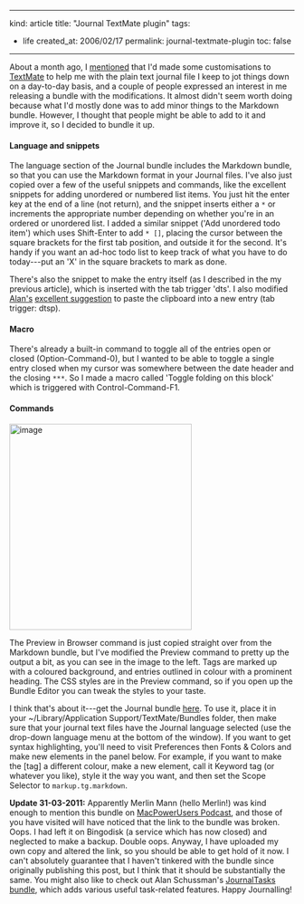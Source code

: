 -----
kind: article
title: "Journal TextMate plugin"
tags:
- life
created_at: 2006/02/17
permalink: journal-textmate-plugin
toc: false
-----

<p>About a month ago, I <a href="http://www.rousette.org.uk/blog/archives/2006/01/04/textmate-improvements/">mentioned</a> that I'd made some customisations to <a href="http://macromates.com/">TextMate</a> to help me with the plain text journal file I keep to jot things down on a day-to-day basis, and a couple of people expressed an interest in me releasing a bundle with the modifications. It almost didn't seem worth doing because what I'd mostly done was to add minor things to the Markdown bundle. However, I thought that people might be able to add to it and improve it, so I decided to bundle it up.</p>


<h4>Language and snippets</h4>

<p>The language section of the Journal bundle includes the Markdown bundle, so that you can use the Markdown format in your Journal files. I've also just copied over a few of the useful snippets and commands, like the excellent snippets for adding unordered or numbered list items. You just hit the enter key at the end of a line (not return), and the snippet inserts either a <code>*</code> or increments the appropriate number depending on whether you're in an ordered or unordered list. I added a similar snippet ('Add unordered todo item') which uses Shift-Enter to add <code>* []</code>, placing the cursor between the square brackets for the first tab position, and outside it for the second. It's handy if you want an ad-hoc todo list to keep track of what you have to do today---put an 'X' in the square brackets to mark as done.</p>

<p>There's also the snippet to make the entry itself (as I described in the my previous article), which is inserted with the tab trigger 'dts'. I also modified <a href="http://www.schussman.com/">Alan's</a> <a href="http://www.rousette.org.uk/blog/archives/2006/01/04/textmate-improvements/#comment-4943">excellent suggestion</a> to paste the clipboard into a new entry (tab trigger: dtsp).</p>

<h4>Macro</h4>

<p>There's already a built-in command to toggle all of the entries open or closed (Option-Command-0), but I wanted to be able to toggle a single entry closed when my cursor was somewhere between the date header and the closing <code>***</code>. So I made a macro called 'Toggle folding on this block' which is triggered with Control-Command-F1.</p>

<h4>Commands</h4>

<p class="img-shadow"><img src="http://www.rousette.org.uk/images/uploads/journal_preview.png" border="0" alt="image" name="image" width="322" height="364" /></p>

<p>The Preview in Browser command is just copied straight over from the Markdown bundle, but I've modified the Preview command to pretty up the output a bit, as you can see in the image to the left. Tags are marked up with a coloured background, and entries outlined in colour with a prominent heading. The CSS styles are in the Preview command, so if you open up the Bundle Editor you can tweak the styles to your taste.</p>

<p>I think that's about it---get the Journal bundle <a href="https://www.strongspace.com/dargo/public/projects/Journal.tmbundle.zip">here</a>. To use it, place it in your ~/Library/Application Support/TextMate/Bundles folder, then make sure that your journal text files have the Journal language selected (use the drop-down language menu at the bottom of the window). If you want to get syntax highlighting, you'll need to visit Preferences then Fonts &amp; Colors and make new elements in the panel below. For example, if you want to make the [tag] a different colour, make a new element, call it Keyword tag (or whatever you like), style it the way you want, and then set the Scope Selector to <code>markup.tg.markdown</code>.</p>

<p>
<strong>Update 31-03-2011:</strong> Apparently Merlin Mann (hello Merlin!) was kind enough to mention this bundle on <a href="http://macpowerusers.com/2010/03/mpu-023-workflows-with-merlin-mann/">MacPowerUsers Podcast</a>, and those of you have visited will have noticed that the link to the bundle was broken. Oops. I had left it on Bingodisk (a service which has now closed) and neglected to make a backup. Double oops. Anyway, I have uploaded my own copy and altered the link, so you should be able to get hold of it now. I can't absolutely guarantee that I haven't tinkered with the bundle since originally publishing this post, but I think that it should be substantially the same. You might also like to check out Alan Schussman's <a href="https://github.com/ats/JournalTasks.tmbundle">JournalTasks bundle</a>, which adds various useful task-related features. Happy Journalling!
</p>

